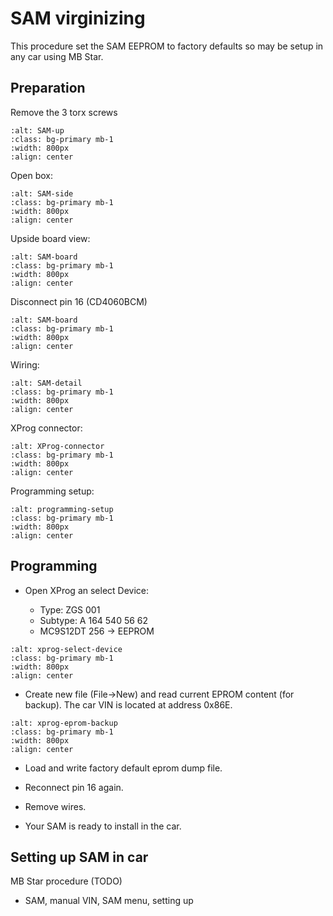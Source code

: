 # SAM virginizing

This procedure set the SAM EEPROM to factory defaults so may be setup in any car using MB Star.

## Preparation

Remove the 3 torx screws

```{image} ./images/SAM-outer.png
:alt: SAM-up
:class: bg-primary mb-1
:width: 800px
:align: center
```

Open box:

```{image} ./images/SAM-side.jpg
:alt: SAM-side
:class: bg-primary mb-1
:width: 800px
:align: center
```

Upside board view:

```{image} ./images/SAM-board.png
:alt: SAM-board
:class: bg-primary mb-1
:width: 800px
:align: center
```

Disconnect pin 16 (CD4060BCM)

```{image} ./images/SAM-CD4060BCM.png
:alt: SAM-board
:class: bg-primary mb-1
:width: 800px
:align: center
```

Wiring:

```{image} ./images/SAM-wire.png
:alt: SAM-detail
:class: bg-primary mb-1
:width: 800px
:align: center
```

XProg connector:

```{image} ./images/XProg-connector.jpg
:alt: XProg-connector
:class: bg-primary mb-1
:width: 800px
:align: center
```

Programming setup:

```{image} ./images/SAM-programming-setup.png
:alt: programming-setup
:class: bg-primary mb-1
:width: 800px
:align: center
```


## Programming

- Open XProg an select Device:

  - Type: ZGS 001
  - Subtype: A 164 540 56 62
  - MC9S12DT 256 -> EEPROM 

```{image} ./images/XProg-select-device.png
:alt: xprog-select-device
:class: bg-primary mb-1
:width: 800px
:align: center
```

- Create new file (File->New) and read current EPROM content (for backup). The
  car VIN is located at address 0x86E.


```{image} ./images/Xprog-eprom-backup.png
:alt: xprog-eprom-backup
:class: bg-primary mb-1
:width: 800px
:align: center
```

- Load and write factory default eprom dump file.

- Reconnect pin 16 again.

- Remove wires.

- Your SAM is ready to install in the car.

## Setting up SAM in car 

MB Star procedure (TODO)

- SAM, manual VIN, SAM menu, setting up